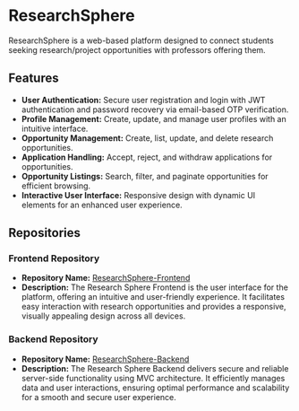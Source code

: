 # ResearchSphere
ResearchSphere is a web-based platform designed to connect students seeking research/project opportunities with professors offering them.

## Features

- **User Authentication:** Secure user registration and login with JWT authentication and password recovery via email-based OTP verification.
- **Profile Management:** Create, update, and manage user profiles with an intuitive interface.
- **Opportunity Management:** Create, list, update, and delete research opportunities.
- **Application Handling:** Accept, reject, and withdraw applications for opportunities.
- **Opportunity Listings:** Search, filter, and paginate opportunities for efficient browsing.
- **Interactive User Interface:** Responsive design with dynamic UI elements for an enhanced user experience.

## Repositories

### Frontend Repository
- **Repository Name:** [ResearchSphere-Frontend](https://github.com/kishanlalchoudhary/ResearchSphere-Frontend)
- **Description:** The Research Sphere Frontend is the user interface for the platform, offering an intuitive and user-friendly experience. It facilitates easy interaction with research opportunities and provides a responsive, visually appealing design across all devices.
 
### Backend Repository
- **Repository Name:** [ResearchSphere-Backend](https://github.com/kishanlalchoudhary/ResearchSphere-Backend)
- **Description:** The Research Sphere Backend delivers secure and reliable server-side functionality using MVC architecture. It efficiently manages data and user interactions, ensuring optimal performance and scalability for a smooth and secure user experience.

